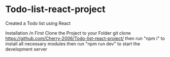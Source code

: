 # Todo-list-react-project
Created a Todo list using React


Installation /n
First Clone the Project to your Folder
git clone https://github.com/Cherry-2006/Todo-list-react-project/
then run "npm i" to install all necessary modules
then run "npm run dev" to start the development server
